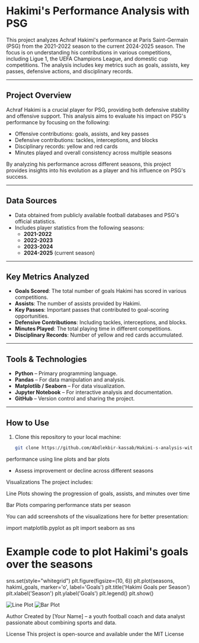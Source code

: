# Hakimi's Performance Analysis with PSG

This project analyzes Achraf Hakimi's performance at Paris Saint-Germain (PSG) from the 2021-2022 season to the current 2024-2025 season. The focus is on understanding his contributions in various competitions, including Ligue 1, the UEFA Champions League, and domestic cup competitions. The analysis includes key metrics such as goals, assists, key passes, defensive actions, and disciplinary records.

---

## Project Overview

Achraf Hakimi is a crucial player for PSG, providing both defensive stability and offensive support. This analysis aims to evaluate his impact on PSG's performance by focusing on the following:

- Offensive contributions: goals, assists, and key passes
- Defensive contributions: tackles, interceptions, and blocks
- Disciplinary records: yellow and red cards
- Minutes played and overall consistency across multiple seasons

By analyzing his performance across different seasons, this project provides insights into his evolution as a player and his influence on PSG's success.

---

## Data Sources

- Data obtained from publicly available football databases and PSG's official statistics.
- Includes player statistics from the following seasons:
  - **2021-2022**
  - **2022-2023**
  - **2023-2024**
  - **2024-2025** (current season)

---

## Key Metrics Analyzed

- **Goals Scored**: The total number of goals Hakimi has scored in various competitions.
- **Assists**: The number of assists provided by Hakimi.
- **Key Passes**: Important passes that contributed to goal-scoring opportunities.
- **Defensive Contributions**: Including tackles, interceptions, and blocks.
- **Minutes Played**: The total playing time in different competitions.
- **Disciplinary Records**: Number of yellow and red cards accumulated.

---

## Tools & Technologies

- **Python** – Primary programming language.
- **Pandas** – For data manipulation and analysis.
- **Matplotlib / Seaborn** – For data visualization.
- **Jupyter Notebook** – For interactive analysis and documentation.
- **GitHub** – Version control and sharing the project.

---

## How to Use

1. Clone this repository to your local machine:
   ```bash
   git clone https://github.com/Abdlekbir-kassab/Hakimi-s-analysis-with-psg-

performance using line plots and bar plots
- Assess improvement or decline across different seasons


Visualizations
The project includes:

Line Plots showing the progression of goals, assists, and minutes over time

Bar Plots comparing performance stats per season

You can add screenshots of the visualizations here for better presentation:

import matplotlib.pyplot as plt
import seaborn as sns

# Example code to plot Hakimi's goals over the seasons
sns.set(style="whitegrid")
plt.figure(figsize=(10, 6))
plt.plot(seasons, hakimi_goals, marker='o', label='Goals')
plt.title('Hakimi Goals per Season')
plt.xlabel('Season')
plt.ylabel('Goals')
plt.legend()
plt.show()


![Line Plot](images/line_plot.png)
![Bar Plot](images/bar_plot.png)

Author
Created by [Your Name] – a youth football coach and data analyst passionate about combining sports and data.

License
This project is open-source and available under the MIT License 

